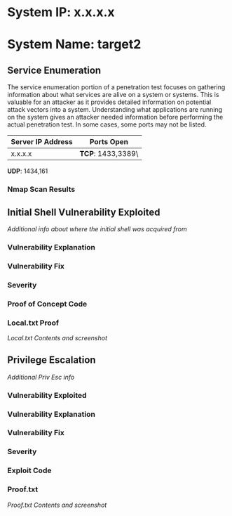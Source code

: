 # System IP: x.x.x.x
# System Name: target2

## Service Enumeration

The service enumeration portion of a penetration test focuses on gathering information about what services are alive on a system or systems.
This is valuable for an attacker as it provides detailed information on potential attack vectors into a system.
Understanding what applications are running on the system gives an attacker needed information before performing the actual penetration test.
In some cases, some ports may not be listed.

| Server IP Address | Ports Open          |
| ----------------- | ------------------- |
| x.x.x.x           | **TCP**: 1433,3389\ |
**UDP**: 1434,161

### Nmap Scan Results

## Initial Shell Vulnerability Exploited

*Additional info about where the initial shell was acquired from*

### Vulnerability Explanation

### Vulnerability Fix

### Severity

### Proof of Concept Code

### Local.txt Proof

*Local.txt Contents and screenshot*

## Privilege Escalation

*Additional Priv Esc info*

### Vulnerability Exploited

### Vulnerability Explanation

### Vulnerability Fix

### Severity

### Exploit Code

### Proof.txt

*Proof.txt Contents and screenshot*
